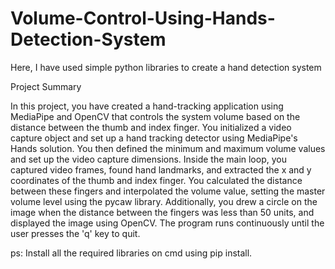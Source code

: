 # Volume-Control-Using-Hands-Detection-System

Here, I have used simple python libraries to create a hand detection system 

  

Project Summary

In this project, you have created a hand-tracking application using MediaPipe and OpenCV that controls the system volume based on the distance between the thumb and index finger. You initialized a video capture object and set up a hand tracking detector using MediaPipe's Hands solution. You then defined the minimum and maximum volume values and set up the video capture dimensions. Inside the main loop, you captured video frames, found hand landmarks, and extracted the x and y coordinates of the thumb and index finger. You calculated the distance between these fingers and interpolated the volume value, setting the master volume level using the pycaw library. Additionally, you drew a circle on the image when the distance between the fingers was less than 50 units, and displayed the image using OpenCV. The program runs continuously until the user presses the 'q' key to quit.

ps: Install all the required libraries on cmd using pip install. 
